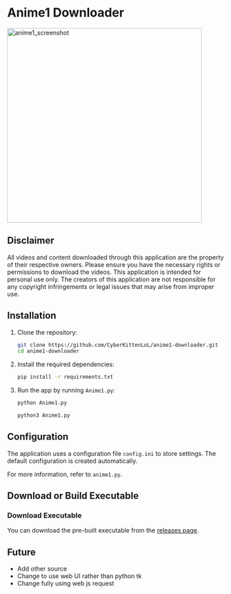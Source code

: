 # Anime1 Downloader

<img width="451" alt="anime1_screenshot" src="https://github.com/user-attachments/assets/e9094634-f2f9-4356-9f19-8f76d9ec56f6">

## Disclaimer
All videos and content downloaded through this application are the property of their respective owners.
Please ensure you have the necessary rights or permissions to download the videos.
This application is intended for personal use only.
The creators of this application are not responsible for any copyright infringements or legal issues that may arise from improper use.

## Installation

1. Clone the repository:
    ```sh
    git clone https://github.com/CyberKittenLoL/anime1-downloader.git
    cd anime1-downloader
    ```

2. Install the required dependencies:
    ```sh
    pip install -r requirements.txt
    ```

3. Run the app by running `Anime1.py`:
    ```sh
    python Anime1.py
    ```
    ```sh
    python3 Anime1.py
    ```

## Configuration

The application uses a configuration file `config.ini` to store settings. The default configuration is created automatically.

For more information, refer to `anime1.py`.

## Download or Build Executable

### Download Executable

You can download the pre-built executable from the [releases page](https://github.com/CyberKittenLoL/anime1-downloader/releases).

## Future
- Add other source
- Change to use web UI rather than python tk
- Change fully using web js request
